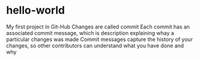# hello-world
My first project in Git-Hub
Changes are called commit
Each commit has an associated commit message, which is description explaining whay a particular changes was made
Commit messages capture the history of your changes, so other contributors can understand what you have done and why
